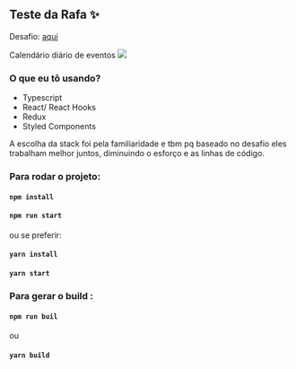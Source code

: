 ## Teste da Rafa ✨

Desafio: [aqui](https://gitlab.fretebras.com.br/-/snippets/178)

Calendário diário de eventos ![](https://lh3.googleusercontent.com/pw/ACtC-3dFRPel5D2aTwXztbb3VF_Ylad-uPtmhZE8OzDZMFR_Uy1qJyE9MJF67TEJ0hLanvA0LPs9tPza8t7-4xxu82AXrplVff8tgDlTSvJYBuBVIzUs-4RexZLgV0OGUja21IsP6j7DU9AYTZ2UFx31U7qt=w704-h759-no?authuser=1)

### O que eu tô usando?

- Typescript
- React/ React Hooks
- Redux
- Styled Components

A escolha da stack foi pela familiaridade e tbm pq baseado no desafio eles trabalham melhor juntos, diminuindo o esforço e as linhas de código.

### Para rodar o projeto:

#### `npm install`

#### `npm run start`

ou se preferir:

#### `yarn install`

#### `yarn start`

### Para gerar o build :

#### `npm run buil`

ou

#### `yarn build`
